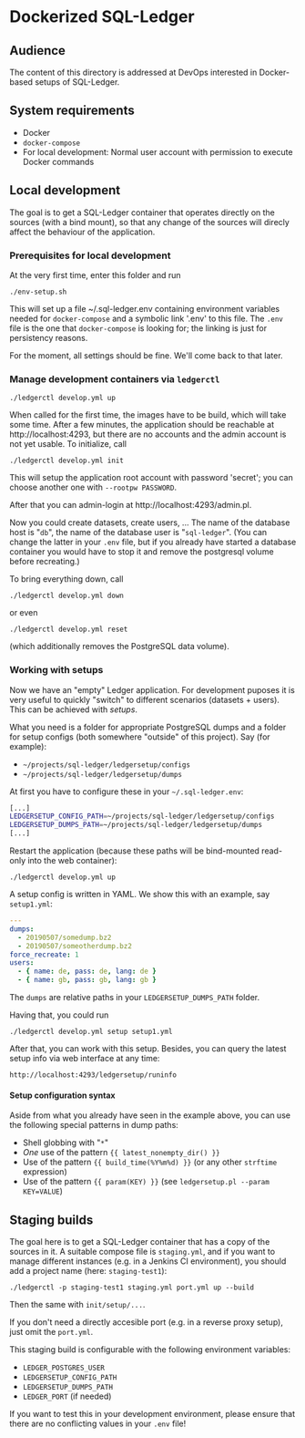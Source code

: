 # Dockerized SQL-Ledger

## Audience

The content of this directory is addressed at DevOps interested in
Docker-based setups of SQL-Ledger.

## System requirements

* Docker
* `docker-compose`
* For local development: Normal user account with permission to execute 
Docker commands


## Local development

The goal is to get a SQL-Ledger container that operates directly
on the sources (with a bind mount), so that any change of the sources
will direcly affect the behaviour of the application.

### Prerequisites for local development

At the very first time, enter this folder and run

    ./env-setup.sh

This will set up a file ~/.sql-ledger.env containing
environment variables needed for `docker-compose` and a symbolic
link '.env' to this file. The `.env` file is the one that
`docker-compose` is looking for; the linking is just for
persistency reasons. 

For the moment, all settings should be fine. We'll come back to that later.


### Manage development containers via `ledgerctl`

    ./ledgerctl develop.yml up

When called for the first time, the images have to be build, which
will take some time. After a few minutes,
the application should be reachable at http://localhost:4293,
but there are no accounts and the admin account is not yet usable.
To initialize, call

    ./ledgerctl develop.yml init

This will setup the application root account with password 'secret';
you can choose another one with `--rootpw PASSWORD`.

After that you can admin-login at http://localhost:4293/admin.pl.

Now you could create datasets, create users, ...
The name of the database host is "`db`", the name of the
database user is "`sql-ledger`". (You can change the latter 
in your `.env` file, but if you already have started a database
container you would have to stop it and remove the postgresql
volume before recreating.)

To bring everything down, call

    ./ledgerctl develop.yml down

or even

    ./ledgerctl develop.yml reset

(which additionally removes the PostgreSQL data volume).


### Working with setups

Now we have an "empty" Ledger application. For development puposes it
is very useful
to quickly "switch" to different scenarios (datasets + users).
This can be achieved with _setups_.

What you need is a folder for appropriate PostgreSQL dumps and a
folder for setup configs (both somewhere "outside" of this project). 
Say (for example):

* `~/projects/sql-ledger/ledgersetup/configs`
* `~/projects/sql-ledger/ledgersetup/dumps`

At first you have to configure these in your `~/.sql-ledger.env`:

```sh
[...]
LEDGERSETUP_CONFIG_PATH=~/projects/sql-ledger/ledgersetup/configs
LEDGERSETUP_DUMPS_PATH=~/projects/sql-ledger/ledgersetup/dumps
[...]
```

Restart the application (because these paths will be bind-mounted 
read-only into the web container):

    ./ledgerctl develop.yml up

A setup config is written in YAML. We show this with an example,
say `setup1.yml`:

```yaml
---
dumps:
  - 20190507/somedump.bz2
  - 20190507/someotherdump.bz2
force_recreate: 1
users:
  - { name: de, pass: de, lang: de }
  - { name: gb, pass: gb, lang: gb }
```

The `dumps` are relative paths in your `LEDGERSETUP_DUMPS_PATH` folder.

Having that, you could run

    ./ledgerctl develop.yml setup setup1.yml

After that, you can work with this setup. Besides, you can query the latest 
setup info via web interface at any time:

    http://localhost:4293/ledgersetup/runinfo


#### Setup configuration syntax

Aside from what you already have seen in the example above, you can use
the following special patterns in dump paths:

* Shell globbing with "`*`"
* *One* use of the pattern `{{ latest_nonempty_dir() }}`
* Use of the pattern `{{ build_time(%Y%m%d) }}` (or any other `strftime` expression)
* Use of the pattern `{{ param(KEY) }}` (see `ledgersetup.pl --param KEY=VALUE`)


## Staging builds

The goal here is to get a SQL-Ledger container that has a copy of the 
sources in it. A suitable compose file  is `staging.yml`, and if you want
to manage different instances (e.g. in a Jenkins CI environment),
you should add a project name (here: `staging-test1`):

    ./ledgerctl -p staging-test1 staging.yml port.yml up --build

Then the same with `init/setup/...`.

If you don't need a directly accesible port (e.g. in a reverse proxy setup),
just omit the `port.yml`.

This staging build is configurable with the following environment
variables:

* `LEDGER_POSTGRES_USER`
* `LEDGERSETUP_CONFIG_PATH`
* `LEDGERSETUP_DUMPS_PATH`
* `LEDGER_PORT` (if needed)

If you want to test this in your development environment, please ensure that
there are no conflicting values in your `.env` file!
